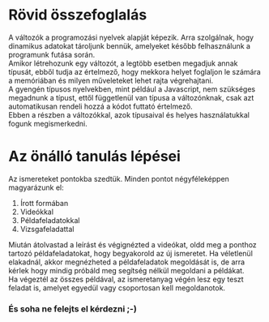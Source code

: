 # Rövid összefoglalás
A változók a programozási nyelvek alapját képezik. Arra szolgálnak, hogy dinamikus adatokat tároljunk bennük, amelyeket később felhasználunk a programunk futása során.  
Amikor létrehozunk egy változót, a legtöbb esetben megadjuk annak típusát, ebből tudja az értelmező, hogy mekkora helyet foglaljon le számára a memóriában és milyen műveleteket lehet rajta végrehajtani.  
A gyengén típusos nyelvekben, mint például a Javascript, nem szükséges megadnunk a típust, ettől függetlenül van típusa a változónknak, csak azt automatikusan rendeli hozzá a kódot futtató értelmező.  
Ebben a részben a változókkal, azok típusaival és helyes használatukkal fogunk megismerkedni.

# Az önálló tanulás lépései
Az ismereteket pontokba szedtük. Minden pontot négyféleképpen magyarázunk el:
1. Írott formában
2. Videókkal
3. Példafeladatokkal
4. Vizsgafeladattal  

Miután átolvastad a leírást és végignézted a videókat, oldd meg a ponthoz tartozó példafeladatokat, hogy begyakorold az új ismeretet. Ha véletlenül elakadnál, akkor megnézheted a példafeladatok megoldását is, de arra kérlek hogy mindig próbáld meg segítség nélkül megoldani a példákat.  
Ha végeztél az összes példával, az ismeretanyag végén lesz egy teszt feladat is, amelyet egyedül vagy csoportosan kell megoldanotok.  
  
### És soha ne felejts el kérdezni ;-)




